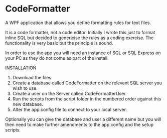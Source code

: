 # CodeFormatter
A WPF application that allows you define formatting rules for text files.

It is a code formatter, not a code editor. Initially I wrote this just to format inline SQL but decided to genericise the rules as a coding exercise. The functionality is very basic but the principle is sound.

In order to use the app you will need an instance of SQL or SQL Express on your PC as they do not come as part of the install.

INSTALLATION

1) Download the files.
2) Create a database called CodeFormatter on the relevant SQL server you wish to use.
3) Create a user on the Server called CodeFormatterUser.
4) Run the scripts from the script folder in the numbered order against this new database.
5) Alter the app.config file to connect to your local server.

Optionally you can give the database and user a different name but you will then need to make further amendments to the app.config and the setup scripts.
